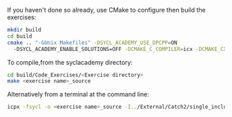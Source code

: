 If you haven't done so already, use CMake to configure then build the exercises:
```sh
mkdir build
cd build
cmake .. "-GUnix Makefiles" -DSYCL_ACADEMY_USE_DPCPP=ON 
  -DSYCL_ACADEMY_ENABLE_SOLUTIONS=OFF -DCMAKE_C_COMPILER=icx -DCMAKE_CXX_COMPILER=icpx
```

To compile,from the syclacademy directory:
```sh
cd build/Code_Exercises/<Exercise directory>
make <exercise name>_source
```

Alternatively from a terminal at the command line:
```sh
icpx -fsycl -o <exercise name>_source -I../External/Catch2/single_include ../Code_Exercises/<Exercise directory>/source.cpp
```
